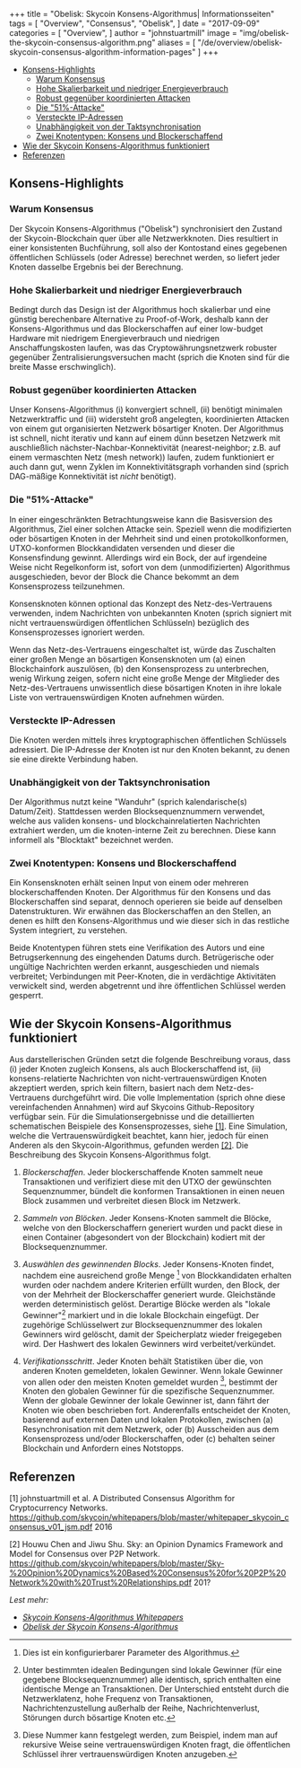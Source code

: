 +++
title = "Obelisk: Skycoin Konsens-Algorithmus| Informationsseiten"
tags = [
    "Overview",
    "Consensus",
    "Obelisk",
]
date = "2017-09-09"
categories = [
    "Overview",
]
author = "johnstuartmill"
image = "img/obelisk-the-skycoin-consensus-algorithm.png"
aliases = [
	"/de/overview/obelisk-skycoin-consensus-algorithm-information-pages"
]
+++

<!-- MarkdownTOC autolink="true" bracket="round" -->

- [Konsens-Highlights](#konsens-highlights)
	- [Warum Konsensus](#warum-konsensus)
	- [Hohe Skalierbarkeit und niedriger Energieverbrauch](#hohe-skalierbarkeit-und-niedriger-energieverbrauch)
	- [Robust gegenüber koordinierten Attacken](#robust-gegen%C3%BCber-koordinierten-attacken)
	- [Die "51%-Attacke"](#die-51%25-attacke)
	- [Versteckte IP-Adressen](#versteckte-ip-adressen)
	- [Unabhängigkeit von der Taktsynchronisation](#unabh%C3%A4ngigkeit-von-der-taktsynchronisation)
	- [Zwei Knotentypen: Konsens und Blockerschaffend](#zwei-knotentypen-konsens-und-blockerschaffend)
- [Wie der Skycoin Konsens-Algorithmus funktioniert](#wie-der-skycoin-konsens-algorithmus-funktioniert)
- [Referenzen](#referenzen)

<!-- /MarkdownTOC -->


## Konsens-Highlights

### Warum Konsensus

Der Skycoin Konsens-Algorithmus ("Obelisk") synchronisiert den Zustand der Skycoin-Blockchain quer über alle Netzwerkknoten. Dies resultiert in einer konsistenten Buchführung, soll also der Kontostand eines gegebenen öffentlichen Schlüssels (oder Adresse) berechnet werden, so liefert jeder Knoten dasselbe Ergebnis bei der Berechnung.

### Hohe Skalierbarkeit und niedriger Energieverbrauch

Bedingt durch das Design ist der Algorithmus hoch skalierbar und eine günstig berechenbare Alternative zu Proof-of-Work, deshalb kann der Konsens-Algorithmus und das Blockerschaffen auf einer low-budget Hardware mit niedrigem Energieverbrauch und niedrigen Anschaffungskosten laufen, was das Cryptowährungsnetzwerk robuster gegenüber Zentralisierungsversuchen macht (sprich die Knoten sind für die breite Masse erschwinglich).

### Robust gegenüber koordinierten Attacken

Unser Konsens-Algorithmus (i) konvergiert schnell, (ii) benötigt minimalen Netzwerktraffic und (iii) widersteht groß angelegten, koordinierten Attacken von einem gut organisierten Netzwerk bösartiger Knoten. Der Algorithmus ist schnell, nicht iterativ und kann auf einem dünn besetzen Netzwerk mit auschließlich nächster-Nachbar-Konnektivität (nearest-neighbor; z.B. auf einem vermaschten Netz (mesh network)) laufen, zudem funktioniert er auch dann gut, wenn Zyklen im Konnektivitätsgraph vorhanden sind (sprich DAG-mäßige Konnektivität ist *nicht* benötigt).

### Die "51%-Attacke"

In einer eingeschränkten Betrachtungsweise kann die Basisversion des Algorithmus, Ziel einer solchen Attacke sein. Speziell wenn die modifizierten oder bösartigen Knoten in der Mehrheit sind und einen protokollkonformen, UTXO-konformen Blockkandidaten versenden und dieser die Konsensfindung gewinnt. Allerdings wird ein Bock, der auf irgendeine Weise nicht Regelkonform ist, sofort von dem (unmodifizierten) Algorithmus ausgeschieden, bevor der Block die Chance bekommt an dem Konsensprozess teilzunehmen.

Konsensknoten können optional das Konzept des Netz-des-Vertrauens verwenden, indem Nachrichten von unbekannten Knoten (sprich signiert mit nicht vertrauenswürdigen öffentlichen Schlüsseln) bezüglich des Konsensprozesses ignoriert werden.

Wenn das Netz-des-Vertrauens eingeschaltet ist, würde das Zuschalten einer großen Menge an bösartigen Konsensknoten um (a) einen Blockchainfork auszulösen, (b) den Konsensprozess zu unterbrechen, wenig Wirkung zeigen, sofern nicht eine große Menge der Mitglieder des Netz-des-Vertrauens unwissentlich diese bösartigen Knoten in ihre lokale Liste von vertrauenswürdigen Knoten aufnehmen würden.

### Versteckte IP-Adressen

Die Knoten werden mittels ihres kryptographischen öffentlichen Schlüssels adressiert. Die IP-Adresse der Knoten ist nur den Knoten bekannt, zu denen sie eine direkte Verbindung haben.

### Unabhängigkeit von der Taktsynchronisation

Der Algorithmus nutzt keine "Wanduhr" (sprich kalendarische(s) Datum/Zeit). Stattdessen werden Blocksequenznummern verwendet, welche aus validen konsens- und blockchainrelatierten Nachrichten extrahiert werden, um die knoten-interne Zeit zu berechnen. Diese kann informell als "Blocktakt" bezeichnet werden.

### Zwei Knotentypen: Konsens und Blockerschaffend

Ein Konsensknoten erhält seinen Input von einem oder mehreren blockerschaffenden Knoten. Der Algorithmus für den Konsens und das Blockerschaffen sind separat, dennoch operieren sie beide auf denselben Datenstrukturen. Wir erwähnen das Blockerschaffen an den Stellen, an denen es hilft den Konsens-Algorithmus und wie dieser sich in das restliche System integriert, zu verstehen.

Beide Knotentypen führen stets eine Verifikation des Autors und eine Betrugserkennung des eingehenden Datums durch. Betrügerische oder ungültige Nachrichten werden erkannt, ausgeschieden und niemals verbreitet; Verbindungen mit Peer-Knoten, die in verdächtige Aktivitäten verwickelt sind, werden abgetrennt und ihre öffentlichen Schlüssel werden gesperrt.

## Wie der Skycoin Konsens-Algorithmus funktioniert

Aus darstellerischen Gründen setzt die folgende Beschreibung voraus, dass (i) jeder Knoten zugleich Konsens, als auch Blockerschaffend ist, (ii) konsens-relatierte Nachrichten von nicht-vertrauenswürdigen Knoten akzeptiert werden, sprich kein filtern, basiert nach dem Netz-des-Vertrauens durchgeführt wird. Die volle Implementation (sprich ohne diese vereinfachenden Annahmen) wird auf Skycoins Github-Repository verfügbar sein. Für die Simulationsergebnisse und die detaillierten schematischen Beispiele des Konsensprozesses, siehe [\[1\]](#references). Eine Simulation, welche die Vertrauenswürdigkeit beachtet, kann hier, jedoch für einen Anderen als den Skycoin-Algorithmus, gefunden werden [\[2\]](#references). Die Beschreibung des Skycoin Konsens-Algorithmus folgt.

1. *Blockerschaffen*. Jeder blockerschaffende Knoten sammelt neue Transaktionen
    und verifiziert diese mit den UTXO der gewünschten Sequenznummer,
    bündelt die konformen Transaktionen in einen neuen Block zusammen
    und verbreitet diesen Block im Netzwerk.

2. *Sammeln von Blöcken*. Jeder Konsens-Knoten sammelt die Blöcke,
    welche von den Blockerschaffern generiert wurden und packt diese
    in einen Container (abgesondert von der Blockchain) kodiert mit der Blocksequenznummer.

3. *Auswählen des gewinnenden Blocks*. Jeder Konsens-Knoten findet,
    nachdem eine ausreichend große Menge [^1] von Blockkandidaten erhalten wurden
    oder nachdem andere Kriterien erfüllt wurden, den Block, der von
    der Mehrheit der Blockerschaffer generiert wurde.
    Gleichstände werden deterministisch gelöst. Derartige Blöcke werden
    als "lokale Gewinner"[^2] markiert und in die lokale Blockchain eingefügt.
    Der zugehörige Schlüsselwert zur Blocksequenznummer des lokalen Gewinners wird gelöscht,
    damit der Speicherplatz wieder freigegeben wird.
    Der Hashwert des lokalen Gewinners wird verbeitet/verkündet.

4. *Verifikationsschritt*. Jeder Knoten behält Statistiken über die,
    von anderen Knoten gemeldeten, lokalen Gewinner. Wenn lokale Gewinner von
    allen oder den meisten Knoten gemeldet wurden [^3], bestimmt der Knoten den
    globalen Gewinner für die spezifische Sequenznummer. Wenn der globale Gewinner der
    lokale Gewinner ist, dann fährt der Knoten wie oben beschrieben fort.
    Anderenfalls entscheidet der Knoten, basierend auf externen Daten und
    lokalen Protokollen, zwischen (a) Resynchronisation mit dem Netzwerk,
    oder (b) Ausscheiden aus dem Konsensprozess und/oder Blockerschaffen,
    oder (c) behalten seiner Blockchain und Anfordern eines Notstopps.

[^1]: Dies ist ein konfigurierbarer Parameter des Algorithmus.
[^2]: Unter bestimmten idealen Bedingungen sind lokale Gewinner (für eine
    gegebene Blocksequenznummer) alle identisch, sprich enthalten
    eine identische Menge an Transaktionen. Der Unterschied entsteht durch die
    Netzwerklatenz, hohe Frequenz von Transaktionen, Nachrichtenzustellung außerhalb der Reihe,
    Nachrichtenverlust, Störungen durch bösartige Knoten etc.
[^3]: Diese Nummer kann festgelegt werden, zum Beispiel, indem man auf rekursive Weise seine
    vertrauenswürdigen Knoten fragt, die öffentlichen Schlüssel ihrer vertrauenswürdigen Knoten anzugeben.

## Referenzen

\[1\] johnstuartmill et al. A Distributed Consensus Algorithm for
Cryptocurrency Networks.
<https://github.com/skycoin/whitepapers/blob/master/whitepaper_skycoin_consensus_v01_jsm.pdf>
2016

\[2\] Houwu Chen and Jiwu Shu. Sky: an Opinion Dynamics Framework and Model
for Consensus over P2P Network.
<https://github.com/skycoin/whitepapers/blob/master/Sky-%20Opinion%20Dynamics%20Based%20Consensus%20for%20P2P%20Network%20with%20Trust%20Relationships.pdf>
201?

*Lest mehr:*

* *[Skycoin Konsens-Algorithmus Whitepapers](https://www.skycoin.net/whitepapers)*
* *[Obelisk der Skycoin Konsens-Algorithmus](/statement/obelisk-skycoin-consensus-algorithm/)*
